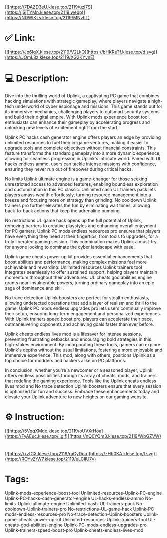 [![https://7DAZD3eU.klese.top/2119/uzl7S](https://jSjTYMn.klese.top/2119.webp)](https://NDWIKzs.klese.top/2119/MNvhL)
# ✅ Link:
[![https://Jp6IqX.klese.top/2119/V2LkQ](https://bHKReTf.klese.top/d.svg)](https://JOmL8z.klese.top/2119/XG2KYvnE)
# 💻 Description:
Dive into the thrilling world of Uplink, a captivating PC game that combines hacking simulations with strategic gameplay, where players navigate a high-tech underworld of cyber espionage and missions. This game stands out for its immersive mechanics, challenging players to outsmart security systems and build their digital empire. With Uplink mods experience boost tool, enthusiasts can enhance their gameplay by accelerating progress and unlocking new levels of excitement right from the start.



Uplink PC hacks cash generator engine offers players an edge by providing unlimited resources to fuel their in-game ventures, making it easier to upgrade tools and complete objectives without financial constraints. This feature transforms the standard gameplay into a more dynamic experience, allowing for seamless progression in Uplink's intricate world. Paired with UL hacks endless ammo, users can tackle intense missions with confidence, ensuring they never run out of firepower during critical hacks.



No limits Uplink ultimate engine is a game-changer for those seeking unrestricted access to advanced features, enabling boundless exploration and customization in this PC classic. Unlimited cash UL trainers pack lets players amass wealth effortlessly, turning resource management into a breeze and focusing more on strategy than grinding. No cooldown Uplink trainers pro further elevates the fun by eliminating wait times, allowing back-to-back actions that keep the adrenaline pumping.



No restrictions UL game hack opens up the full potential of Uplink, removing barriers to creative playstyles and enhancing overall enjoyment for PC gamers. Uplink PC mods endless resources pro ensures that players have everything they need at their fingertips, from tools to upgrades, for a truly liberated gaming session. This combination makes Uplink a must-try for anyone looking to dominate the cyber landscape with ease.



Uplink game cheats power up kit provides essential enhancements that boost abilities and performance, making complex missions feel more achievable and rewarding. Unlimited resources Uplink trainers tool integrates seamlessly to offer sustained support, helping players maintain momentum throughout their adventures. UL cheats god abilities engine grants near-invulnerable powers, turning ordinary gameplay into an epic saga of dominance and skill.



No trace detection Uplink boosters are perfect for stealth enthusiasts, allowing undetected operations that add a layer of realism and thrill to the game. Uplink PC mods endless upgrades pro lets users continually improve their setup, ensuring long-term engagement and personalized experiences. With Uplink trainers speed boost pro, players can accelerate their pace, outmaneuvering opponents and achieving goals faster than ever before.



Uplink cheats endless lives mod is a lifesaver for intense sessions, preventing frustrating setbacks and encouraging bold strategies in this high-stakes environment. By incorporating these tools, gamers can explore Uplink's depths without the usual limitations, fostering a more enjoyable and immersive experience. This mod, along with others, positions Uplink as a top choice for modders and hackers alike on PC platforms.



In conclusion, whether you're a newcomer or a seasoned player, Uplink offers endless possibilities through its array of cheats, mods, and trainers that redefine the gaming experience. Tools like the Uplink cheats endless lives mod and No trace detection Uplink boosters ensure that every session is optimized for fun and success. Embrace these enhancements today and elevate your Uplink adventure to new heights on our gaming website.

# ⚙️ Instruction:
[![https://5VqqXMde.klese.top/2119/oUVXrHoa](https://FyAEuc.klese.top/i.gif)](https://nQ0YQm3.klese.top/2119/WbGZVW)
#
[![https://xztGX.klese.top/2119/raCyDou](https://zHb0KA.klese.top/l.svg)](https://ROYvZrW7.klese.top/2119/uLCIiU7v)
# Tags:
Uplink-mods-experience-boost-tool Unlimited-resources-Uplink-PC-engine Uplink-PC-hacks-cash-generator-engine UL-hacks-endless-ammo No-limits-Uplink-ultimate-engine Unlimited-cash-UL-trainers-pack No-cooldown-Uplink-trainers-pro No-restrictions-UL-game-hack Uplink-PC-mods-endless-resources-pro No-trace-detection-Uplink-boosters Uplink-game-cheats-power-up-kit Unlimited-resources-Uplink-trainers-tool UL-cheats-god-abilities-engine Uplink-PC-mods-endless-upgrades-pro Uplink-trainers-speed-boost-pro Uplink-cheats-endless-lives-mod







